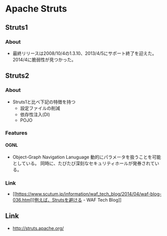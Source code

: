 # Apache Struts
## Struts1
### About
- 最終リリースは2008/10/4の1.3.10、2013/4/5にサポート終了を迎えた。
  2014/4に脆弱性が見つかった。
## Struts2
### About
- Struts1と比べ下記の特徴を持つ
  - 設定ファイルの削減
  - 依存性注入(DI)
  - POJO
### Features
#### OGNL
- Object-Graph Navigation Lanuguage
  動的にパラメータを扱うことを可能としている。
  同時に、たびたび深刻なセキュリティホールが発券されている。

### Link
- [[https://www.scutum.jp/information/waf_tech_blog/2014/04/waf-blog-036.html][例えば、Strutsを避ける - WAF Tech Blog]]
## Link
- http://struts.apache.org/
